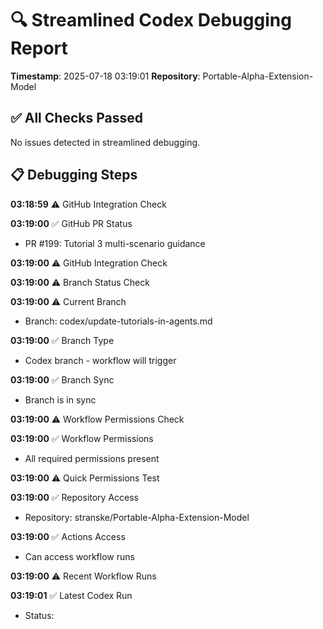# 🔍 Streamlined Codex Debugging Report

**Timestamp**: 2025-07-18 03:19:01
**Repository**: Portable-Alpha-Extension-Model

## ✅ All Checks Passed
No issues detected in streamlined debugging.

## 📋 Debugging Steps
**03:18:59** ⚠️ GitHub Integration Check

**03:19:00** ✅ GitHub PR Status
  - PR #199: Tutorial 3 multi-scenario guidance

**03:19:00** ⚠️ GitHub Integration Check

**03:19:00** ⚠️ Branch Status Check

**03:19:00** ⚠️ Current Branch
  - Branch: codex/update-tutorials-in-agents.md

**03:19:00** ✅ Branch Type
  - Codex branch - workflow will trigger

**03:19:00** ✅ Branch Sync
  - Branch is in sync

**03:19:00** ⚠️ Workflow Permissions Check

**03:19:00** ✅ Workflow Permissions
  - All required permissions present

**03:19:00** ⚠️ Quick Permissions Test

**03:19:00** ✅ Repository Access
  - Repository: stranske/Portable-Alpha-Extension-Model

**03:19:00** ✅ Actions Access
  - Can access workflow runs

**03:19:00** ⚠️ Recent Workflow Runs

**03:19:01** ✅ Latest Codex Run
  - Status: 
